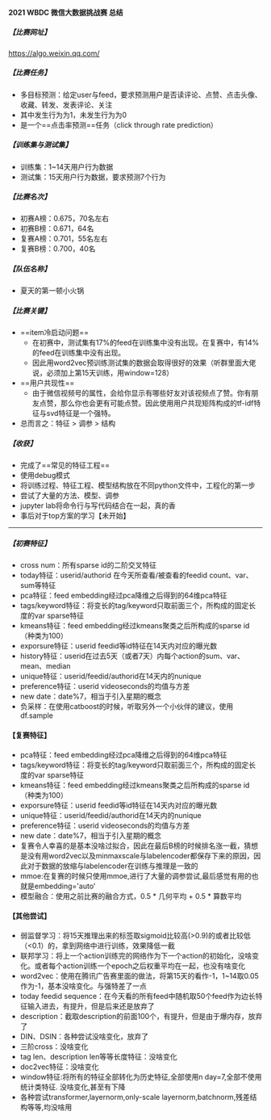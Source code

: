 #### 2021 WBDC 微信大数据挑战赛 总结

##### 【比赛网址】
https://algo.weixin.qq.com/

##### 【比赛任务】
* 多目标预测：给定user与feed，要求预测用户是否读评论、点赞、点击头像、收藏、转发、发表评论、关注
* 其中发生行为为1，未发生行为为0
* 是一个==点击率预测==任务（click through rate prediction）

##### 【训练集与测试集】
* 训练集：1~14天用户行为数据
* 测试集：15天用户行为数据，要求预测7个行为

##### 【比赛名次】
* 初赛A榜：0.675，70名左右
* 初赛B榜：0.671，64名
* 复赛A榜：0.701，55名左右
* 复赛B榜：0.700，40名

##### 【队伍名称】
* 夏天的第一顿小火锅

##### 【比赛关键】
* ==item冷启动问题==
    * 在初赛中，测试集有17%的feed在训练集中没有出现。在复赛中，有14%的feed在训练集中没有出现。
    * 因此用word2vec预训练测试集的数据会取得很好的效果（听群里面大佬说，必须加上第15天训练，用window=128）
* ==用户共现性==
    * 由于微信视频号的属性，会给你显示有哪些好友对该视频点了赞。你有朋友点赞，那么你也会更有可能点赞。因此使用用户共现矩阵构成的tf-idf特征与svd特征是一个强特。
* 总而言之：特征 > 调参 > 结构

##### 【收获】
* 完成了==常见的特征工程==
* 使用debug模式
* 将训练过程、特征工程、模型结构放在不同python文件中，工程化的第一步
* 尝试了大量的方法、模型、调参
* jupyter lab将命令行与写代码结合在一起，真的香
* 事后对于top方案的学习【未开始】

----------------------------------------
##### 【初赛特征】
* cross num：所有sparse id的二阶交叉特征
* today特征：userid/authorid 在今天所查看/被查看的feedid count、var、sum等特征
* pca特征：feed embedding经过pca降维之后得到的64维pca特征
* tags/keyword特征：将变长的tag/keyword只取前面三个，所构成的固定长度的var sparse特征
* kmeans特征：feed embedding经过kmeans聚类之后所构成的sparse id（种类为100）
* exporsure特征：userid feedid等id特征在14天内对应的曝光数
* history特征：userid在过去5天（或者7天）内每个action的sum、var、mean、median
* unique特征：userid/feedid/authorid在14天内的nunique
* preference特征：userid videoseconds的均值与方差
* new date：date%7，相当于引入星期的概念
* 负采样：在使用catboost的时候，听取另外一个小伙伴的建议，使用df.sample

#### 【复赛特征】
* pca特征：feed embedding经过pca降维之后得到的64维pca特征
* tags/keyword特征：将变长的tag/keyword只取前面三个，所构成的固定长度的var sparse特征
* kmeans特征：feed embedding经过kmeans聚类之后所构成的sparse id（种类为100）
* exporsure特征：userid feedid等id特征在14天内对应的曝光数
* unique特征：userid/feedid/authorid在14天内的nunique
* preference特征：userid videoseconds的均值与方差
* new date：date%7，相当于引入星期的概念
* 复赛令人幸喜的是基本没啥过拟合，因此在最后B榜的时候排名涨一截，猜想是没有用word2vec以及minmaxscale与labelencoder都保存下来的原因，因此对于数据的放缩与labelencoder在训练与推理是一致的
* mmoe:在复赛的时候只使用mmoe,进行了大量的调参尝试,最后感觉有用的也就是embedding='auto'
* 模型融合：使用之前比赛的融合方式，0.5 * 几何平均 + 0.5 * 算数平均


#### 【其他尝试】
* 弱监督学习：将15天推理出来的标签取sigmoid比较高(>0.9)的或者比较低（<0.1）的，拿到网络中进行训练，效果降低一截
* 联邦学习：将上一个action训练完的网络作为下一个action的初始化，没啥变化。或者每个action训练一个epoch之后权重平均在一起，也没有啥变化
* word2vec：使用在腾讯广告赛里面的做法，将第15天的看作-1，1~14取0.05作为-1，基本没啥变化。与强特差了一点
* today feedid sequence：在今天看的所有feed中随机取50个feed作为边长特征输入进去，有提升，但是后来还是放弃了
* description：截取description的前面100个，有提升，但是由于爆内存，放弃了
* DIN、DSIN：各种尝试没啥变化，放弃了
* 三阶cross：没啥变化
* tag len、description len等等长度特征：没啥变化
* doc2vec特征：没啥变化
* window特征:将所有的特征全部转化为历史特征,全部使用n day=7,全部不使用统计类特征. 没啥变化,甚至有下降
* 各种尝试transformer,layernorm,only-scale layernorm,batchnorm,残差结构等等,均没啥用

